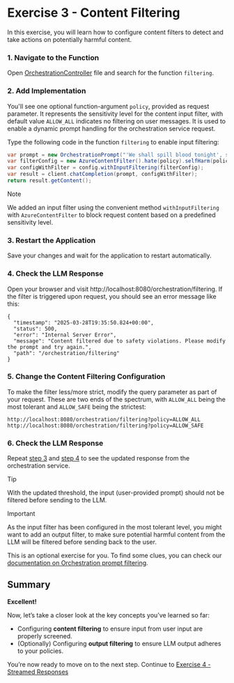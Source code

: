 # Exercise 3 - Content Filtering

In this exercise, you will learn how to configure content filters to detect and take actions on potentially harmful content.

### 1. Navigate to the Function
Open [OrchestrationController](../app/src/main/java/org/demo/dsag/OrchestrationController.java) file and search for the function `filtering`.

### 2. Add Implementation

You'll see one optional function-argument `policy`, provided as request parameter.
It represents the sensitivity level for the content input filter, with default value `ALLOW_ALL` indicates no filtering on user messages.
It is used to enable a dynamic prompt handling for the orchestration service request.

Type the following code in the function `filtering` to enable input filtering:

```java
var prompt = new OrchestrationPrompt("'We shall spill blood tonight', said the operator in-charge.");
var filterConfig = new AzureContentFilter().hate(policy).selfHarm(policy).sexual(policy).violence(policy);
var configWithFilter = config.withInputFiltering(filterConfig);
var result = client.chatCompletion(prompt, configWithFilter);
return result.getContent();
```

> [!NOTE]
> We added an input filter using the convenient method `withInputFiltering` with `AzureContentFilter` to block request content based on a predefined sensitivity level.

### 3. Restart the Application
Save your changes and wait for the application to restart automatically.

### 4. Check the LLM Response
Open your browser and visit http://localhost:8080/orchestration/filtering. 
If the filter is triggered upon request, you should see an error message like this:

```
{
  "timestamp": "2025-03-28T19:35:50.824+00:00",
  "status": 500,
  "error": "Internal Server Error",
  "message": "Content filtered due to safety violations. Please modify the prompt and try again.",
  "path": "/orchestration/filtering"
}
```

### 5. Change the Content Filtering Configuration
To make the filter less/more strict, modify the query parameter as part of your request.
These are two ends of the spectrum, with `ALLOW_ALL` being the most tolerant and `ALLOW_SAFE` being the strictest:
```
http://localhost:8080/orchestration/filtering?policy=ALLOW_ALL
http://localhost:8080/orchestration/filtering?policy=ALLOW_SAFE
```

### 6. Check the LLM Response
Repeat [step 3](#3-restart-the-application) and [step 4](#4-check-the-llm-response) to see the updated response from the orchestration service.

> [!TIP]
> With the updated threshold, the input (user-provided prompt) should not be filtered before sending to the LLM.

> [!IMPORTANT]
> As the input filter has been configured in the most tolerant level, you might want to add an output filter, to make sure potential harmful content from the LLM will be filtered before sending back to the user.
> 
> This is an optional exercise for you.
> To find some clues, you can check our [documentation on Orchestration prompt filtering](https://sap.github.io/ai-sdk/docs/java/guides/orchestration-chat-completion#filtering).

## Summary

**Excellent!**

Now, let’s take a closer look at the key concepts you’ve learned so far:
- Configuring **content filtering** to ensure input from user input are properly screened.
- (Optionally) Configuring **output filtering** to ensure LLM output adheres to your policies.

You’re now ready to move on to the next step.
Continue to [Exercise 4 - Streamed Responses](../ex4/README.md)